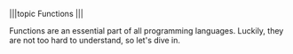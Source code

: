 |||topic
Functions
|||

Functions are an essential part of all programming languages. Luckily, they are not too hard to understand, so let's dive in.

